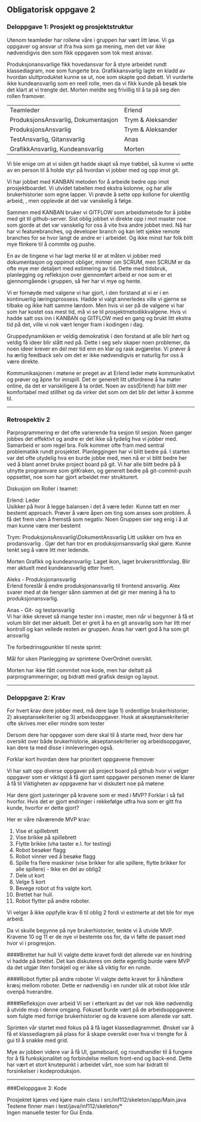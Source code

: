## Obligatorisk oppgave 2

### Deloppgave 1: Prosjekt og prosjektstruktur
Utenom teamleder har rollene våre i gruppen har vært litt løse. Vi ga oppgaver og ansvar ut ifra hva som ga mening,
men det var ikke nødvendigvis den som fikk oppgaven som tok mest ansvar.

Produksjonansvarlige fikk hovedansvar for å styre arbeidet rundt klassediagram, noe som fungerte bra.
Grafikkansvarlig lagte en kladd av hvordan sluttproduktet kunne se ut, noe som skapte god debatt. 
Vi vurderte ikke kundeansvarlig som en reell rolle, men da vi fikk kunde på besøk ble det klart at vi trengte det.
Morten meldte seg frivillig til å ta på seg den rollen framover.

| | |
| --- | --- |
| Teamleder | Erlend |
| ProduksjonsAnsvarlig, Dokumentasjon | Trym & Aleksander |
| ProduksjonsAnsvarlig | Trym & Aleksander |
| TestAnsvarlig, Gitansvarlig | Anas
| GrafikkAnsvarlig, Kundeansvarlig | Morten


Vi ble enige om at vi siden git hadde skapt så mye trøbbel, så kunne vi sette av en person til 
å holde styr på hvordan vi jobber med og opp imot git. 

Vi har jobbet med KANBAN metoden for å arbeide bedre opp imot prosjektboardet. Vi utvidet tabellen med 
ekstra kolonne, og har alle brukerhistorier som egne lapper. Vi prøvde å sette opp kollone for ukentlig arbeid,
, men opplevde at det var vanskelig å følge.

Sammen med KANBAN bruker vi GITFLOW som arbeidsmetode for å jobbe med git til github-server. Sist oblig jobbet vi direkte 
opp i mot master noe som gjorde at det var vanskelig for oss å vite hva andre jobbet med. Nå har har vi featurebranches,
og developer branch og kan lett sjekke remote branches for se hvor langt de andre er i arbeidet. 
Og ikke minst har folk blitt mye flinkere til å commite og pushe.

En av de tingene vi har lagt merke til er at måten vi jobber med dokumentasjon og oppimot obliger, minner om 
SCRUM, men SCRUM er da ofte mye mer detaljert med  estimering av tid. Dette med tidsbruk, planlegging og refleksjon over
gjennomført arbeid er noe som er et gjennomgående i gruppen, så her har vi mye og hente.

Vi er fornøyde med valgene vi har gjort, i den forstand at vi er i en kontinuerlig læringsprossess.
Hadde vi valgt annerledes ville vi gjerne se tilbake og ikke hatt samme lærdom. Men hvis vi ser på de valgene vi 
har som har kostet oss mest tid, må vi se til prosjektmetodikkvalgene. Hvis vi hadde 
satt oss inn i KANBAN og GITFLOW med en gang og brukt litt ekstra tid på det, ville vi nok vært lenger fram i kodingen i dag.

Gruppedynamikken er veldig demokratisk i den forstand at alle blir hørt og veldig få ideer blir slått ned på.
Dette i seg selv skaper noen problemer, da noen ideer krever en del mer tid enn en klar og rask avgjørelse. Vi prøver å ha 
ærlig feedback selv om det er ikke nødvendigvis er naturlig for oss å være direkte.

Kommunikasjonen i møtene er preget av at Erlend leder møte kommunikativt og prøver og åpne for innspill. 
Det er generelt litt utfordrene å ha møter online, da det er vanskiligere å ta ordet. Noen av oss(Erlend) har blitt mer 
komfortabel med stillhet og da virker det som om det blir det letter å komme til.

-------

### Retrospektiv 2

Parprogrammering er det ofte varierende fra sesjon til sesjon. 
Noen ganger jobbes det effektivt og andre er det ikke så tydelig hva vi jobber med. 
Samarbeid er som regel bra. Folk kommer ofte fram med sentral problematikk rundt prosjektet.
Planleggingen har vi blitt bedre på. 
I starten var det ofte utydelig hva en burde jobbe med, men nå er vi blitt bedre her ved å blant annet bruke project board på git. 
Vi har alle blitt bedre på å utnytte programvare som gitKraken, og generelt bedre på git-commit-push oppsettet, 
noe som har gjort arbeidet mer strukturert.


Diskusjon om  Roller i teamet:

Erlend: Leder\
Usikker på hvor å legge balansen i det å være leder.
Kunne tatt en mer bestemt approach. Prøver å være åpen om ting som anses som problem.
Å få det frem uten å fremstå som negativ.
Noen Gruppen sier seg enig i å at man kunne være mer bestemt

Trym: ProduksjonsAnsvarlig\DokumentAnsvarlig
Litt usikker om hva en prodansvarlig . Gjør det han tror en produksjonsansvarlig skal gjøre.
Kunne tenkt seg å være litt mer ledende.

Morten Grafikk og kundeansvarlig:
Laget ikon, laget brukersnittforslag. Blir mer aktuelt med kundeansvarlig etter hvert.

Aleks - Produksjonansvarlig\
Erlend foreslår å endre produksjonansvarlig til frontend ansvarlig. Alex svarer med at de henger sånn 
sammen at det gir mer mening å ha to produksjonansvarlig.

Anas - Git- og testansvarlig\
Vi har ikke skrevet så mange tester inn i master, men når vi begynner å få et volum blir det mer aktuelt.
Det er greit å ha en git ansvarlig som har litt mer kontroll og kan veilede resten av gruppen. 
Anas har vært god å ha som git ansvarlig

Tre forbedrinsgpunkter til neste sprint:

Mål for uken
Planlegging av sprintene
OverOrdnet oversikt.

Morten har ikke fått commitet noe kode, men har deltatt på parprogrammeringer, og bidratt
med grafisk design og layout.

------

### Deloppgave 2: Krav
For hvert krav dere jobber med, må dere lage 1) ordentlige brukerhistorier, 2) akseptansekriterier og 3)
arbeidsoppgaver. Husk at akseptansekriterier ofte skrives mer eller mindre som tester

Dersom dere har oppgaver som dere skal til å starte med, hvor dere har oversikt over både
brukerhistorie, akseptansekriterier og arbeidsoppgaver, kan dere ta med disse i innleveringen også.

Forklar kort hvordan dere har prioritert oppgavene fremover

Vi har satt opp diverse oppgaver på project board på github hvor vi velger oppgaver som er viktigst å få gjort samt oppgaver personen mener de klarer å få til
Viktigheten av oppgavene har vi diskutert noe på møtene

Har dere gjort justeringer på kravene som er med i MVP? Forklar i så fall hvorfor. Hvis det er gjort
endringer i rekkefølge utfra hva som er gitt fra kunde, hvorfor er dette gjort?

Her er våre nåværende MVP krav:
1. Vise et spillebrett
2. Vise brikke på spillebrett
3. Flytte brikke (vha taster e.l. for testing)
4. Robot besøker flagg
5. Robot vinner ved å besøke flagg
6. Spille fra flere maskiner (vise brikker for alle spillere, flytte brikker for alle spillere) - Ikke en del av oblig2
7. Dele ut kort 
8. Velge 5 kort 
9. Bevege robot ut fra valgte kort.
10. Brettet har hull.
11. Robot flytter på andre roboter. 

Vi velger å ikke oppfylle krav 6 til oblig 2 fordi vi estimerte at det ble for mye arbeid.

Da vi skulle begynne på nye brukerhistorier, tenkte vi å utvide MVP. Kravene 10 og 11 er de nye vi bestemte oss for, da vi
følte de passet med hvor vi i progresjon.

####Brettet har hull
Vi valgte dette kravet fordi det allerede var en hindring vi hadde på brettet. Det 
kan diskuteres om dette egentlig burde være MVP da det utgjør liten forskjell og er ikke så viktig for en runde.

####Robot flytter på andre roboter
Vi valgte dette kravet for å håndtere kræsj mellom roboter. Dette er nødvendig i en runder slik at robot ikke 
står ovenpå hverandre.

####Refleksjon over arbeid
Vi ser i etterkant av det var nok ikke nødvendig å utvide mvp i denne omgang.
Fokuset burde vært på de arbeidsoppgavene som fulgte med forrige brukerhistorier og de kravene som allerede var satt.

Sprinten vår startet med fokus på å få laget klassediagrammet. Ønsket var å få et klassediagram på plass for å skape oversikt 
over hva vi trengte for å gui til å snakke med grid.

Mye av jobben videre var å få UI, gameboard, og roundhandler til å fungere for å få funkskjonalitet og forbindelse mellom front-end og back-end.
Dette har vært et stort knutepunkt i arbeidet vårt, noe som har bidratt til forsinkelser i kodeproduksjon.

-----

###Deloppgave 3: Kode

Prosjektet kjøres ved kjøre main class i src/inf112/skeleton/app/Main.java\
Testene finner man i test/java/inf112/skeleton/*\
Ingen manuelle tester for Gui Enda.



